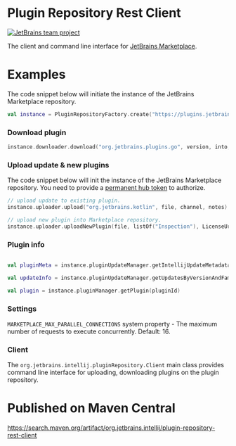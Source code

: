 # Plugin Repository Rest Client 
[![JetBrains team project](https://jb.gg/badges/team.svg)](https://confluence.jetbrains.com/display/ALL/JetBrains+on+GitHub)

The client and command line interface for [JetBrains Marketplace](https://plugins.jetbrains.com/).

# Examples
The code snippet below will initiate the instance of the JetBrains Marketplace repository.

```kotlin
val instance = PluginRepositoryFactory.create("https://plugins.jetbrains.com", "authToken")
```

### Download plugin

```kotlin
instance.downloader.download("org.jetbrains.plugins.go", version, into, channel)
```

### Upload update & new plugins

The code snippet below will init the instance of the JetBrains Marketplace repository. You need to provide a [permanent hub token](https://www.jetbrains.com/help/youtrack/standalone/Manage-Permanent-Token.html) to authorize.

```kotlin
// upload update to existing plugin.
instance.uploader.upload("org.jetbrains.kotlin", file, channel, notes)

// upload new plugin into Marketplace repository.
instance.uploader.uploadNewPlugin(file, listOf("Inspection"), LicenseUrl.APACHE_2_0)
```

### Plugin info

```kotlin

val pluginMeta = instance.pluginUpdateManager.getIntellijUpdateMetadata(pluginId, updateId)

val updateInfo = instance.pluginUpdateManager.getUpdatesByVersionAndFamily("org.jetbrains.kotlin", version, family)

val plugin = instance.pluginManager.getPlugin(pluginId)

```

### Settings

`MARKETPLACE_MAX_PARALLEL_CONNECTIONS` system property - The maximum number of requests to execute concurrently. Default: 16.

### Client

The `org.jetbrains.intellij.pluginRepository.Client` main class provides command line interface for uploading, downloading plugins on the plugin repository.

# Published on Maven Central
https://search.maven.org/artifact/org.jetbrains.intellij/plugin-repository-rest-client
